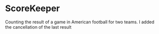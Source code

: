 # ScoreKeeper

Counting the result of a game in American football for two teams.
I added the cancellation of the last result
